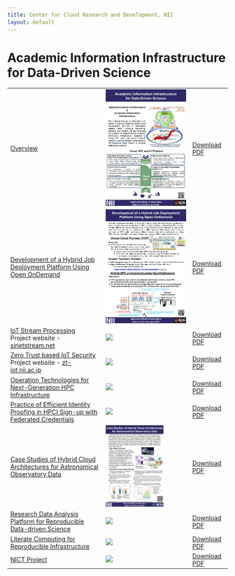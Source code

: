 ```yaml
---
title: Center for Cloud Research and Development, NII
layout: default
---
```

# Academic Information Infrastructure for Data-Driven Science

|   |   |   |
|---|---|---|
[Overview](https://ccrd.nii.ac.jp/sc24/1_Overview/1_Overview.htm)|[![](1_SC24_Overview_r1.jpg)](https://ccrd.nii.ac.jp/sc24/1_Overview/1_Overview.htm)|[Download PDF](https://ccrd.nii.ac.jp/sc24/1_Overview/1_Overview_A4.pdf)|
[Development of a Hybrid Job Deployment Platform Using Open OnDemand](https://ccrd.nii.ac.jp/sc24/2_VCP/2_VCP.htm)|[![](2_SC24_VCP-r7.jpg)](https://ccrd.nii.ac.jp/sc24/2_VCP/2_VCP.htm)|[Download PDF](https://ccrd.nii.ac.jp/sc24/2_VCP/2_VCP_A4.pdf)|
[IoT Stream Processing](https://ccrd.nii.ac.jp/sc24/3_SINETStream/3_SINETStream.htm)<br>Project website - [sinetstream.net](https://www.sinetstream.net/index.en.html)|[![](3_SC24_SINETStream-A4.jpg)](https://ccrd.nii.ac.jp/sc24/3_SINETStream/3_SINETStream.htm)|[Download PDF](https://ccrd.nii.ac.jp/sc24/3_SINETStream/3_SC24_SINETStream-A4.pdf)|
[Zero Trust based IoT Security](https://ccrd.nii.ac.jp/sc24/4_ZTIoT/4_ZTIoT.htm)<br>Project website - [zt-iot.nii.ac.jp](https://zt-iot.nii.ac.jp/)|[![](4_SC24_panel_zt-iot_overview.jpg)](https://ccrd.nii.ac.jp/sc24/4_ZTIoT/4_ZTIoT.htm)|[Download PDF](https://ccrd.nii.ac.jp/sc24/ZTIoT/4_SC24_panel_zt-iot_overview_0929.pdf)|
[Operation Technologies for Next-Generation HPC Infrastructure](https://ccrd.nii.ac.jp/sc24/5_NGFS/2_NGFS.htm)|[![](5_SC24_NGFS.jpg)](https://ccrd.nii.ac.jp/sc24/5_NGFS/5_NGFS.htm)|[Download PDF](https://ccrd.nii.ac.jp/sc24/5_NGFS/5_NGFS_A4.pdf)|
[Practice of Efficient Identity Proofing in HPCI Sign-up with Federated Credentials](https://ccrd.nii.ac.jp/sc24/6_HPCI/6_HPCI.htm)|[![](6_SC24_HPCI.jpg)](https://ccrd.nii.ac.jp/sc24/6_HPCI/6_HPCI.htm)|[Download PDF](https://ccrd.nii.ac.jp/sc24/6_HPCI/6_HPCI_A4.pdf)|
[Case Studies of Hybrid Cloud Architectures for Astronomical Observatory Data](https://ccrd.nii.ac.jp/sc24/7_NAOJ/8_PoC.htm)|[![](8_PoC.jpg)](https://ccrd.nii.ac.jp/sc24/7_NAOJ/8_PoC.htm)|[Download PDF](https://ccrd.nii.ac.jp/sc24/7_NAOJ/7_NAOJ.pdf)|
[Research Data Analysis Platform for Reproducible Data-driven Science](https://ccrd.nii.ac.jp/sc24/8_FCS/8_FCS.htm)|[![](8_SC24_FCS.jpg)](https://ccrd.nii.ac.jp/sc24/8_FCS/8_FCS.htm)|[Download PDF](https://ccrd.nii.ac.jp/sc24/8_FCS/8_FCS_A4.pdf)|
[Literate Computing for Reproducible Infrastructure](https://ccrd.nii.ac.jp/sc24/9_Literate/9_Literate.htm)|[![](9_SC24_LC.jpg)](https://ccrd.nii.ac.jp/sc23/9_Literate/9_Literate.htm)|[Download PDF](https://ccrd.nii.ac.jp/sc24/9_Literate/9_SC24_LC.pdf)|
[NICT Project](https://ccrd.nii.ac.jp/sc24/10_NICT/10_NICT.htm)|[![](10_SC24_NICT.jpg)](https://ccrd.nii.ac.jp/sc24/10_NICT/10_NICT.htm)|[Download PDF](https://ccrd.nii.ac.jp/sc24/10_VCP/10_NICT_A4.pdf)|
